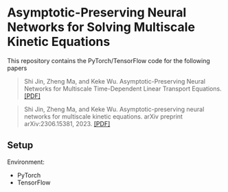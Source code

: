 # Asymptotic-Preserving Neural Networks for Solving Multiscale Kinetic Equations

This repository contains the PyTorch/TensorFlow code for the following papers

> Shi Jin, Zheng Ma, and Keke Wu. Asymptotic-Preserving Neural Networks for Multiscale Time-Dependent Linear Transport Equations. [[PDF]](https://link.springer.com/article/10.1007/s10915-023-02100-0)  

> Shi Jin, Zheng Ma, and Keke Wu. Asymptotic-preserving neural networks for multiscale kinetic equations. arXiv preprint arXiv:2306.15381, 2023. [[PDF]](https://arxiv.org/pdf/2306.15381.pdf)

## Setup

Environment:

- PyTorch
- TensorFlow

